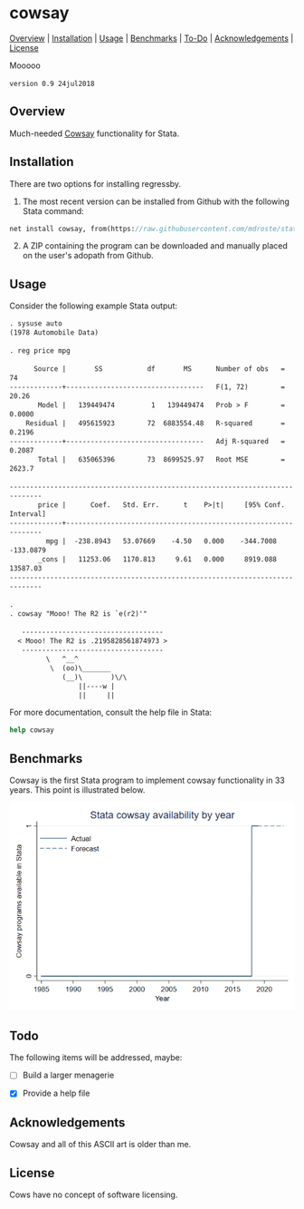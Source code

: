 
cowsay
=================================

[Overview](#overview)
| [Installation](#installation)
| [Usage](#usage)
| [Benchmarks](#benchmarks)
| [To-Do](#todo)
| [Acknowledgements](#acknowledgements)
| [License](#license)

Mooooo

`version 0.9 24jul2018`


Overview
---------------------------------

Much-needed [Cowsay](https://en.wikipedia.org/wiki/Cowsay) functionality for Stata.



Installation
---------------------------------

There are two options for installing regressby.

1. The most recent version can be installed from Github with the following Stata command:

```stata
net install cowsay, from(https://raw.githubusercontent.com/mdroste/stata-cowsay/master/)
```

2. A ZIP containing the program can be downloaded and manually placed on the user's adopath from Github.


Usage
---------------------------------

Consider the following example Stata output:

```
. sysuse auto
(1978 Automobile Data)

. reg price mpg

      Source |       SS           df       MS      Number of obs   =        74
-------------+----------------------------------   F(1, 72)        =     20.26
       Model |   139449474         1   139449474   Prob > F        =    0.0000
    Residual |   495615923        72  6883554.48   R-squared       =    0.2196
-------------+----------------------------------   Adj R-squared   =    0.2087
       Total |   635065396        73  8699525.97   Root MSE        =    2623.7

------------------------------------------------------------------------------
       price |      Coef.   Std. Err.      t    P>|t|     [95% Conf. Interval]
-------------+----------------------------------------------------------------
         mpg |  -238.8943   53.07669    -4.50   0.000    -344.7008   -133.0879
       _cons |   11253.06   1170.813     9.61   0.000     8919.088    13587.03
------------------------------------------------------------------------------

. 
. cowsay "Mooo! The R2 is `e(r2)'"
 
   -----------------------------------
  < Mooo! The R2 is .2195828561874973 >
   -----------------------------------
         \   ^__^
          \  (oo)\_______
             (__)\       )\/\
                 ||----w |
                 ||     ||

```

For more documentation, consult the help file in Stata:
```stata
help cowsay
```


Benchmarks
---------------------------------

Cowsay is the first Stata program to implement cowsay functionality in 33 years. This point is illustrated below.

![cowsay benchmark](benchmarks/benchmark_cowsay.png "cowsay benchmark")
  

Todo
---------------------------------

The following items will be addressed, maybe:

- [ ] Build a larger menagerie
- [x] Provide a help file


Acknowledgements
---------------------------------

Cowsay and all of this ASCII art is older than me.


License
---------------------------------

Cows have no concept of software licensing.

